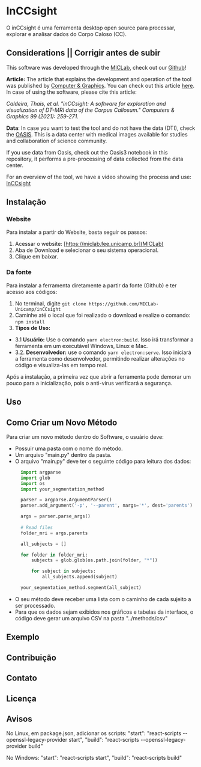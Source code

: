 # InCCsight

O inCCsight é uma ferramenta desktop open source para processar, explorar e analisar dados do Corpo Caloso (CC). 

## Considerations || Corrigir antes de subir
This software was developed through the [MICLab](https://miclab.fee.unicamp.br/), check out our [Github](https://github.com/MICLab-Unicamp)!

**Article:** The article that explains the development and operation of the tool was published by [Computer & Graphics](https://www.journals.elsevier.com/computers-and-graphics). 
You can check out this article [here](https://www.sciencedirect.com/science/article/abs/pii/S0097849321001436).
In case of using the software, please cite this article: 

*Caldeira, Thais, et al. "inCCsight: A software for exploration and visualization of DT-MRI data of the Corpus Callosum." Computers & Graphics 99 (2021): 259-271.*

**Data**: In case you want to test the tool and do not have the data (DTI), check the [OASIS](https://www.oasis-brains.org/#access). This is a data center with medical images available for studies and collaboration of science community. 

If you use data from Oasis, check out the Oasis3 notebook in this repository, it performs a pre-processing of data collected from the data center.

For an overview of the tool, we have a video showing the process and use: [InCCsight](https://www.youtube.com/watch?v=9Y8s8H3X2ow&list=PLCZ64jtDHDO0fBxdyRM5jtukD3U_ZxME_&index=3)

## Instalação

### Website
Para instalar a partir do Website, basta seguir os passos:
1. Acessar o website: [https://miclab.fee.unicamp.br](MICLab)
2. Aba de Download e selecionar o seu sistema operacional.
3. Clique em baixar.


### Da fonte
Para instalar a ferramenta diretamente a partir da fonte (Github) e ter acesso aos códigos:
1. No terminal, digite `git clone https://github.com/MICLab-Unicamp/inCCsight`
2. Caminhe até o local que foi realizado o download e realize o comando: `npm install`
3. **Tipos de Uso:** 
  - 3.1 **Usuário:** Use o comando `yarn electron:build`. Isso irá transformar a ferramenta em um executável Windows, Linux e Mac.
  - 3.2. **Desenvolvedor:** use o comando `yarn electron:serve`. Isso iniciará a ferramenta como desenvolvedor, permitindo realizar alterações no código e visualiza-las em tempo real.


Após a instalação, a primeira vez que abrir a ferramenta pode demorar um pouco para a inicialização, pois o anti-virus verificará a segurança.

## Uso

## Como Criar um Novo Método
Para criar um novo método dentro do Software, o usuário deve:
- Possuir uma pasta com o nome do método.
- Um arquivo "main.py" dentro da pasta.
- O arquivo "main.py" deve ter o seguinte código para leitura dos dados:
  ```python
    import argparse
    import glob
    import os
    import your_segmentation_method

    parser = argparse.ArgumentParser()
    parser.add_argument('-p', '--parent', nargs='*', dest='parents')

    args = parser.parse_args()
        
    # Read files
    folder_mri = args.parents

    all_subjects = []

    for folder in folder_mri:
        subjects = glob.glob(os.path.join(folder, "*"))

        for subject in subjects:
            all_subjects.append(subject)

    your_segmentation_method.segment(all_subject)
  ```
- O seu método deve receber uma lista com o caminho de cada sujeito a ser processado.
- Para que os dados sejam exibidos nos gráficos e tabelas da interface, o código deve gerar um arquivo CSV na pasta "../methods/csv"


## Exemplo

## Contribuição

## Contato

## Licença

## Avisos 

No Linux, em package.json, adicionar os scripts:
    "start": "react-scripts --openssl-legacy-provider start",
    "build": "react-scripts --openssl-legacy-provider build"

No Windows:
    "start": "react-scripts start",
    "build": "react-scripts build"